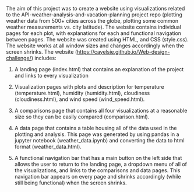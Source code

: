 The aim of this project was to create a website using visualizations related to the API-weather-analysis-and-vacation-planning project repo (plotting weather data from 500+ cities across the globe, plotting some common weather measurements vs. city latitude). The website contains individual pages for each plot, with explanations for each and functional navigation between pages. The website was created using HTML, and CSS (style.css). The website works at all window sizes and changes accordingly when the screen shrinks. The website (https://cayelsie.github.io/Web-design-challenge/) includes:

1. A landing page (index.html) that contains an explanation of the project and links to every visualization

2. Visualization pages with plots and description for temperature (temperature.html), humidity (humidity.html), cloudiness (cloudiness.html), and wind speed (wind_speed.html).

3. A comparisons page that contains all four visualizations at a reasonable size so they can be easily compared (comparison.html).

4. A data page that contains a table housing all of the data used in the plotting and analysis. This page was generated by using pandas in a jupyter notebook (weather_data.ipynb) and converting the data to html format (weather_data.html).

5. A functional navigation bar that has a main button on the left side that allows the user to return to the landing page, a dropdown menu of all of the visualizations, and links to the comparisons and data pages. This navigation bar appears on every page and shrinks accordingly (while still being functional) when the screen shrinks. 